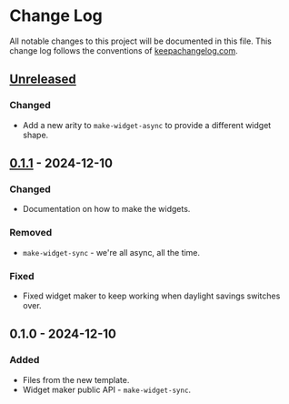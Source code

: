 # Change Log
All notable changes to this project will be documented in this file. This change log follows the conventions of [keepachangelog.com](http://keepachangelog.com/).

## [Unreleased]
### Changed
- Add a new arity to `make-widget-async` to provide a different widget shape.

## [0.1.1] - 2024-12-10
### Changed
- Documentation on how to make the widgets.

### Removed
- `make-widget-sync` - we're all async, all the time.

### Fixed
- Fixed widget maker to keep working when daylight savings switches over.

## 0.1.0 - 2024-12-10
### Added
- Files from the new template.
- Widget maker public API - `make-widget-sync`.

[Unreleased]: https://github.com/lost/neil-demo/compare/0.1.1...HEAD
[0.1.1]: https://github.com/lost/neil-demo/compare/0.1.0...0.1.1
